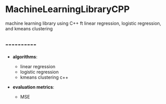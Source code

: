 # MachineLearningLibraryCPP
machine learning library using C++ ft linear regression, logistic regression, and kmeans clustering

## ----------
- **algorithms**:
  - linear regression
  - logistic regression
  - kmeans clustering c++
    
- **evaluation metrics**:
  - MSE
